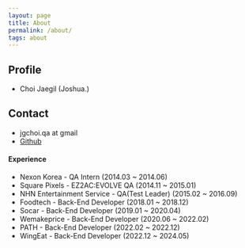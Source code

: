 ```yaml
---
layout: page
title: About
permalink: /about/
tags: about
---
```


## Profile

*   Choi Jaegil (Joshua.)

## Contact
*   jgchoi.qa at gmail
*   [Github](https://github.com/joshua-qa)

#### Experience

*   Nexon Korea - QA Intern (2014.03 ~ 2014.06)
*   Square Pixels - EZ2AC:EVOLVE QA (2014.11 ~ 2015.01)
*   NHN Entertainment Service - QA(Test Leader) (2015.02 ~ 2016.09)
*   Foodtech - Back-End Developer (2018.01 ~ 2018.12)
*   Socar - Back-End Developer (2019.01 ~ 2020.04)
*   Wemakeprice - Back-End Developer (2020.06 ~ 2022.02)
*   PATH - Back-End Developer (2022.02 ~ 2022.12)
*   WingEat - Back-End Developer (2022.12 ~ 2024.05)
